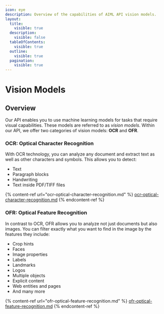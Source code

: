 ```yaml
---
icon: eye
description: Overview of the capabilities of AIML API vision models.
layout:
  title:
    visible: true
  description:
    visible: false
  tableOfContents:
    visible: true
  outline:
    visible: true
  pagination:
    visible: true
---
```


# Vision Models

## Overview

Our API enables you to use machine learning models for tasks that require visual capabilities. These models are referred to as _vision models_. Within our API, we offer two categories of vision models: **OCR** and **OFR**.

### OCR: Optical Character Recognition

With OCR technology, you can analyze any document and extract text as well as other characters and symbols. This allows you to detect:

* Text
* Paragraph blocks
* Handwriting
* Text inside PDF/TIFF files

{% content-ref url="ocr-optical-character-recognition.md" %}
[ocr-optical-character-recognition.md](ocr-optical-character-recognition.md)
{% endcontent-ref %}

### OFR: Optical Feature Recognition

In contrast to OCR, OFR allows you to analyze not just documents but also images. You can filter exactly what you want to find in the image by the features they include:

* Crop hints
* Faces
* Image properties
* Labels
* Landmarks
* Logos
* Multiple objects
* Explicit content
* Web entities and pages
* And many more

{% content-ref url="ofr-optical-feature-recognition.md" %}
[ofr-optical-feature-recognition.md](ofr-optical-feature-recognition.md)
{% endcontent-ref %}
